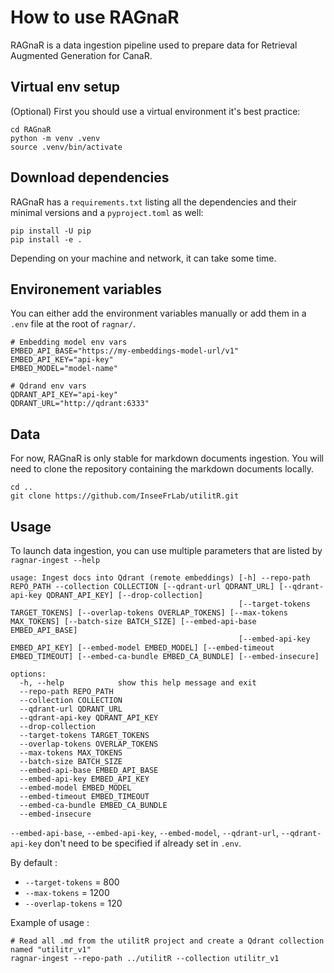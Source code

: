 # How to use RAGnaR

RAGnaR is a data ingestion pipeline used to prepare data for Retrieval Augmented Generation for CanaR.

## Virtual env setup

(Optional) First you should use a virtual environment it's best practice:

```shell
cd RAGnaR
python -m venv .venv
source .venv/bin/activate
```

## Download dependencies

RAGnaR has a `requirements.txt` listing all the dependencies and their minimal versions and a `pyproject.toml` as well:

```shell
pip install -U pip
pip install -e .
```
Depending on your machine and network, it can take some time.

## Environement variables

You can either add the environment variables manually or add them in a `.env` file at the root of `ragnar/`.

```
# Embedding model env vars
EMBED_API_BASE="https://my-embeddings-model-url/v1"
EMBED_API_KEY="api-key"
EMBED_MODEL="model-name"

# Qdrand env vars
QDRANT_API_KEY="api-key"
QDRANT_URL="http://qdrant:6333"
```

## Data

For now, RAGnaR is only stable for markdown documents ingestion. You will need to clone the repository containing the markdown documents locally.

```shell
cd ..
git clone https://github.com/InseeFrLab/utilitR.git
``` 

## Usage

To launch data ingestion, you can use multiple parameters that are listed by `ragnar-ingest --help`

```
usage: Ingest docs into Qdrant (remote embeddings) [-h] --repo-path REPO_PATH --collection COLLECTION [--qdrant-url QDRANT_URL] [--qdrant-api-key QDRANT_API_KEY] [--drop-collection]
                                                   [--target-tokens TARGET_TOKENS] [--overlap-tokens OVERLAP_TOKENS] [--max-tokens MAX_TOKENS] [--batch-size BATCH_SIZE] [--embed-api-base EMBED_API_BASE]
                                                   [--embed-api-key EMBED_API_KEY] [--embed-model EMBED_MODEL] [--embed-timeout EMBED_TIMEOUT] [--embed-ca-bundle EMBED_CA_BUNDLE] [--embed-insecure]

options:
  -h, --help            show this help message and exit
  --repo-path REPO_PATH
  --collection COLLECTION
  --qdrant-url QDRANT_URL
  --qdrant-api-key QDRANT_API_KEY
  --drop-collection
  --target-tokens TARGET_TOKENS
  --overlap-tokens OVERLAP_TOKENS
  --max-tokens MAX_TOKENS
  --batch-size BATCH_SIZE
  --embed-api-base EMBED_API_BASE
  --embed-api-key EMBED_API_KEY
  --embed-model EMBED_MODEL
  --embed-timeout EMBED_TIMEOUT
  --embed-ca-bundle EMBED_CA_BUNDLE
  --embed-insecure
```

`--embed-api-base`, `--embed-api-key`, `--embed-model`, `--qdrant-url`, `--qdrant-api-key` don't need to be specified if already set in `.env`.

By default :
* `--target-tokens` = 800
* `--max-tokens` = 1200
* `--overlap-tokens` = 120

Example of usage :
```shell
# Read all .md from the utilitR project and create a Qdrant collection named "utilitr_v1"
ragnar-ingest --repo-path ../utilitR --collection utilitr_v1
```